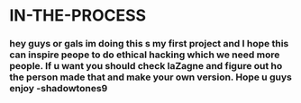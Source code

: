 # IN-THE-PROCESS
<h3>hey guys or gals im doing this s my first project and I hope this can inspire peope to do ethical hacking which we need more people. If u want you should check laZagne and figure out ho the person made that and make your own version. Hope u guys enjoy              -shadowtones9<h3>
